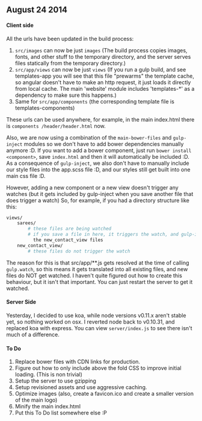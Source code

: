 
## August 24 2014

#### Client side
All the urls have been updated in the build process:

1. `src/images` can now be just `images` (The build process copies images, fonts, and
other stuff to the temporary directory, and the server serves files statically from
the temporary directory.)
2. `src/app/views` can now be just `views` (If you run a gulp build, and see templates-app
you will see that this file "prewarms" the template cache, so angular doesn't have to
make an http request, it just loads it directly from local cache. The main 'website' 
module includes 'templates-*' as a dependency to make sure this happens.)
3. Same for `src/app/components` (the corresponding template file is templates-components)

These urls can be used anywhere, for example, in the main index.html there is `components
/header/header.html` now.

Also, we are now using a combination of the `main-bower-files` and `gulp-inject` modules
so we don't have to add bower dependencies manually anymore :D. If you want to add a
bower component, just run `bower install <component>`, save `index.html` and then it
will automatically be included :D. As a consequence of `gulp-inject`, we also don't
have to manually include our style files into the app.scss file :D, and our styles still
get built into one main css file :D.

However, adding a new component or a new view doesn't trigger any watches (but it gets
included by gulp-inject when you save another file that does trigger a watch)
So, for example, if you had a directory structure like this:
```bash
views/
	sarees/
		# these files are being watched
		# if you save a file in here, it triggers the watch, and gulp-inject includes
		  the new_contact_view files
	new_contact_view/
		# these files do not trigger the watch
```
The reason for this is that src/app/**.js gets resolved at the time of calling 
`gulp.watch`, so this means it gets translated into all existing files, and new files
do NOT get watched. I haven't quite figured out how to create this behaviour, but it
isn't that important. You can just restart the server to get it watched.

#### Server Side
Yesterday, I decided to use koa, while node versions v0.11.x aren't stable yet,
so nothing worked on osx. I reverted node back to v0.10.31, and replaced koa
with express. You can view `server/index.js` to see there isn't much of a difference.

#### To Do
1. Replace bower files with CDN links for production.
2. Figure out how to only include above the fold CSS to improve initial loading.
(This is non trivial)
3. Setup the server to use gzipping
4. Setup revisioned assets and use aggressive caching.
5. Optimize images (also, create a favicon.ico and create a smaller version of the main logo)
6. Minify the main index.html
7. Put this To Do list somewhere else :P

